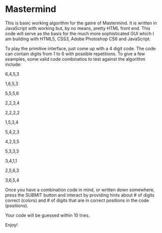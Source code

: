 # Mastermind
This is basic working algorithm for the game of Mastermind. It is written in JavaScript with working but, by no means, pretty HTML front end. This code will serve as the basis for the much more sophisticated GUI which I am building with HTML5, CSS3,  Adobe Photoshop CS6 and JavaScript.

To play the primitive interface, just come up with a 4 digit code. The code can contain digits from 1 to 6 with possible repetitions. To give a few examples, some valid code combinatios to test against the algorithm include:

6,4,5,3

1,6,5,3

5,5,5,6

2,2,3,4

2,2,2,2

1,5,3,4

5,4,2,3

4,2,5,5

5,3,3,3

3,4,1,1

2,5,6,3

3,6,5,4


Once you have a combination code in mind, or written down somewhere, press the SUBMIT button and interact by providing hints about # of digits correct (colors) and # of digits that are in correct positions in the code (positions).

Your code will be guessed within 10 tries. 

Enjoy!




